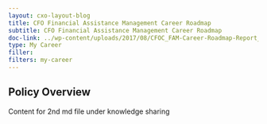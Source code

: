 ```yaml
---
layout: cxo-layout-blog
title: CFO Financial Assistance Management Career Roadmap
subtitle: CFO Financial Assistance Management Career Roadmap
doc-link: ../wp-content/uploads/2017/08/CFOC_FAM-Career-Roadmap-Report_Final.pdf
type: My Career
filler:
filters: my-career
---
```

## Policy Overview ##


Content for 2nd md file under knowledge sharing
